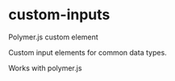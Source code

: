 custom-inputs
=============

Polymer.js custom element

Custom input elements for common data types.

Works with polymer.js